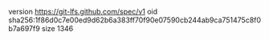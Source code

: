 version https://git-lfs.github.com/spec/v1
oid sha256:1f86d0c7e00ed9d62b6a383ff70f90e07590cb244ab9ca751475c8f0b7a697f9
size 1346
